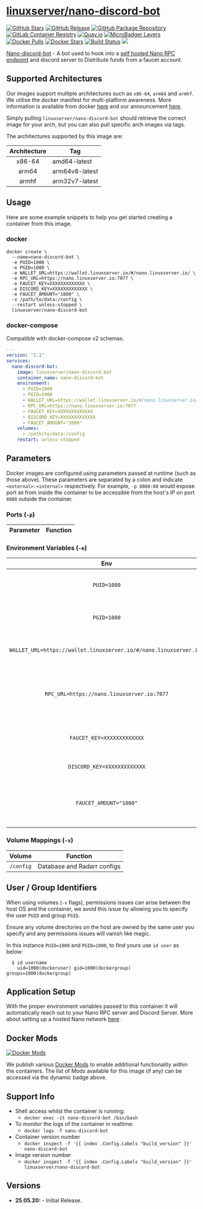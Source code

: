 # [linuxserver/nano-discord-bot](https://github.com/linuxserver/docker-nano-discord-bot)

[![GitHub Stars](https://img.shields.io/github/stars/linuxserver/docker-nano-discord-bot.svg?style=flat-square&color=E68523&logo=github&logoColor=FFFFFF)](https://github.com/linuxserver/docker-nano-discord-bot)
[![GitHub Release](https://img.shields.io/github/release/linuxserver/docker-nano-discord-bot.svg?style=flat-square&color=E68523&logo=github&logoColor=FFFFFF)](https://github.com/linuxserver/docker-nano-discord-bot/releases)
[![GitHub Package Repository](https://img.shields.io/static/v1.svg?style=flat-square&color=E68523&label=linuxserver.io&message=GitHub%20Package&logo=github&logoColor=FFFFFF)](https://github.com/linuxserver/docker-nano-discord-bot/packages)
[![GitLab Container Registry](https://img.shields.io/static/v1.svg?style=flat-square&color=E68523&label=linuxserver.io&message=GitLab%20Registry&logo=gitlab&logoColor=FFFFFF)](https://gitlab.com/Linuxserver.io/docker-nano-discord-bot/container_registry)
[![Quay.io](https://img.shields.io/static/v1.svg?style=flat-square&color=E68523&label=linuxserver.io&message=Quay.io)](https://quay.io/repository/linuxserver.io/nano-discord-bot)
[![MicroBadger Layers](https://img.shields.io/microbadger/layers/linuxserver/nano-discord-bot.svg?style=flat-square&color=E68523)](https://microbadger.com/images/linuxserver/nano-discord-bot "Get your own version badge on microbadger.com")
[![Docker Pulls](https://img.shields.io/docker/pulls/linuxserver/nano-discord-bot.svg?style=flat-square&color=E68523&label=pulls&logo=docker&logoColor=FFFFFF)](https://hub.docker.com/r/linuxserver/nano-discord-bot)
[![Docker Stars](https://img.shields.io/docker/stars/linuxserver/nano-discord-bot.svg?style=flat-square&color=E68523&label=stars&logo=docker&logoColor=FFFFFF)](https://hub.docker.com/r/linuxserver/nano-discord-bot)
[![Build Status](https://ci.linuxserver.io/view/all/job/Docker-Pipeline-Builders/job/docker-nano-discord-bot/job/master/badge/icon?style=flat-square)](https://ci.linuxserver.io/job/Docker-Pipeline-Builders/job/docker-nano-discord-bot/job/master/)
[![](https://lsio-ci.ams3.digitaloceanspaces.com/linuxserver/nano-discord-bot/latest/badge.svg)](https://lsio-ci.ams3.digitaloceanspaces.com/linuxserver/nano-discord-bot/latest/index.html)

[Nano-discord-bot](https://discord.com/developers/docs/intro) - A bot used to hook into a [self hosted Nano RPC endpoint](https://hub.docker.com/r/linuxserver/nano) and discord server to Distribute funds from a faucet account.


## Supported Architectures

Our images support multiple architectures such as `x86-64`, `arm64` and `armhf`. We utilise the docker manifest for multi-platform awareness. More information is available from docker [here](https://github.com/docker/distribution/blob/master/docs/spec/manifest-v2-2.md#manifest-list) and our announcement [here](https://blog.linuxserver.io/2019/02/21/the-lsio-pipeline-project/).

Simply pulling `linuxserver/nano-discord-bot` should retrieve the correct image for your arch, but you can also pull specific arch images via tags.

The architectures supported by this image are:

| Architecture | Tag |
| :----: | --- |
| x86-64 | amd64-latest |
| arm64 | arm64v8-latest |
| armhf | arm32v7-latest |


## Usage

Here are some example snippets to help you get started creating a container from this image.

### docker

```
docker create \
  --name=nano-discord-bot \
  -e PUID=1000 \
  -e PGID=1000 \
  -e WALLET_URL=https://wallet.linuxserver.io/#/nano.linuxserver.io/ \
  -e RPC_URL=https://nano.linuxserver.io:7077 \
  -e FAUCET_KEY=XXXXXXXXXXXXX \
  -e DISCORD_KEY=XXXXXXXXXXXXX \
  -e FAUCET_AMOUNT="1000" \
  -v /path/to/data:/config \
  --restart unless-stopped \
  linuxserver/nano-discord-bot
```


### docker-compose

Compatible with docker-compose v2 schemas.

```yaml
---
version: "2.1"
services:
  nano-discord-bot:
    image: linuxserver/nano-discord-bot
    container_name: nano-discord-bot
    environment:
      - PUID=1000
      - PGID=1000
      - WALLET_URL=https://wallet.linuxserver.io/#/nano.linuxserver.io/
      - RPC_URL=https://nano.linuxserver.io:7077
      - FAUCET_KEY=XXXXXXXXXXXXX
      - DISCORD_KEY=XXXXXXXXXXXXX
      - FAUCET_AMOUNT="1000"
    volumes:
      - /path/to/data:/config
    restart: unless-stopped
```

## Parameters

Docker images are configured using parameters passed at runtime (such as those above). These parameters are separated by a colon and indicate `<external>:<internal>` respectively. For example, `-p 8080:80` would expose port `80` from inside the container to be accessible from the host's IP on port `8080` outside the container.

### Ports (`-p`)

| Parameter | Function |
| :----: | --- |


### Environment Variables (`-e`)

| Env | Function |
| :----: | --- |
| `PUID=1000` | for UserID - see below for explanation |
| `PGID=1000` | for GroupID - see below for explanation |
| `WALLET_URL=https://wallet.linuxserver.io/#/nano.linuxserver.io/` | Hosted wallet endpoint to use. |
| `RPC_URL=https://nano.linuxserver.io:7077` | RPC endpoint to publish blocks to and ingest account information. |
| `FAUCET_KEY=XXXXXXXXXXXXX` | The private key for your faucet account. |
| `DISCORD_KEY=XXXXXXXXXXXXX` | Discord api key for the bot. |
| `FAUCET_AMOUNT="1000"` | Amount to distribute to individual Discord users in Nano. |

### Volume Mappings (`-v`)

| Volume | Function |
| :----: | --- |
| `/config` | Database and Radarr configs |




## User / Group Identifiers

When using volumes (`-v` flags), permissions issues can arise between the host OS and the container, we avoid this issue by allowing you to specify the user `PUID` and group `PGID`.

Ensure any volume directories on the host are owned by the same user you specify and any permissions issues will vanish like magic.

In this instance `PUID=1000` and `PGID=1000`, to find yours use `id user` as below:

```
  $ id username
    uid=1000(dockeruser) gid=1000(dockergroup) groups=1000(dockergroup)
```

## Application Setup

With the proper environment variables passed to this container it will automatically reach out to your Nano RPC server and Discord Server.
More about setting up a hosted Nano network [here](https://hub.docker.com/r/linuxserver/nano) .


## Docker Mods
[![Docker Mods](https://img.shields.io/badge/dynamic/yaml?style=for-the-badge&color=E68523&label=mods&query=%24.mods%5B%27nano-discord-bot%27%5D.mod_count&url=https%3A%2F%2Fraw.githubusercontent.com%2Flinuxserver%2Fdocker-mods%2Fmaster%2Fmod-list.yml)](https://mods.linuxserver.io/?mod=nano-discord-bot "view available mods for this container.")

We publish various [Docker Mods](https://github.com/linuxserver/docker-mods) to enable additional functionality within the containers. The list of Mods available for this image (if any) can be accessed via the dynamic badge above.


## Support Info

* Shell access whilst the container is running:
  * `docker exec -it nano-discord-bot /bin/bash`
* To monitor the logs of the container in realtime:
  * `docker logs -f nano-discord-bot`
* Container version number
  * `docker inspect -f '{{ index .Config.Labels "build_version" }}' nano-discord-bot`
* Image version number
  * `docker inspect -f '{{ index .Config.Labels "build_version" }}' linuxserver/nano-discord-bot`

## Versions

* **25.05.20:** - Initial Release.
